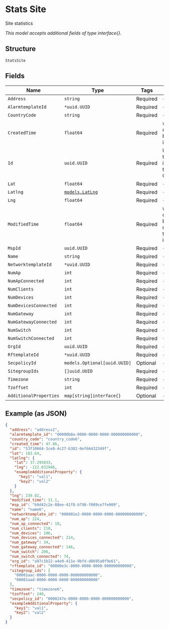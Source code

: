 
# Stats Site

Site statistics

*This model accepts additional fields of type interface{}.*

## Structure

`StatsSite`

## Fields

| Name | Type | Tags | Description |
|  --- | --- | --- | --- |
| `Address` | `string` | Required | - |
| `AlarmtemplateId` | `*uuid.UUID` | Required | - |
| `CountryCode` | `string` | Required | - |
| `CreatedTime` | `float64` | Required | when the object has been created, in epoch |
| `Id` | `uuid.UUID` | Required | Unique ID of the object instance in the Mist Organnization |
| `Lat` | `float64` | Required | - |
| `Latlng` | [`models.LatLng`](../../doc/models/lat-lng.md) | Required | - |
| `Lng` | `float64` | Required | - |
| `ModifiedTime` | `float64` | Required | when the object has been modified for the last time, in epoch |
| `MspId` | `uuid.UUID` | Required | - |
| `Name` | `string` | Required | - |
| `NetworktemplateId` | `*uuid.UUID` | Required | - |
| `NumAp` | `int` | Required | - |
| `NumApConnected` | `int` | Required | - |
| `NumClients` | `int` | Required | - |
| `NumDevices` | `int` | Required | - |
| `NumDevicesConnected` | `int` | Required | - |
| `NumGateway` | `int` | Required | - |
| `NumGatewayConnected` | `int` | Required | - |
| `NumSwitch` | `int` | Required | - |
| `NumSwitchConnected` | `int` | Required | - |
| `OrgId` | `uuid.UUID` | Required | - |
| `RftemplateId` | `*uuid.UUID` | Required | - |
| `SecpolicyId` | `models.Optional[uuid.UUID]` | Optional | - |
| `SitegroupIds` | `[]uuid.UUID` | Required | - |
| `Timezone` | `string` | Required | - |
| `Tzoffset` | `int` | Required | - |
| `AdditionalProperties` | `map[string]interface{}` | Optional | - |

## Example (as JSON)

```json
{
  "address": "address2",
  "alarmtemplate_id": "00000b0a-0000-0000-0000-000000000000",
  "country_code": "country_code6",
  "created_time": 47.86,
  "id": "53f10664-3ce8-4c27-b382-0ef66432349f",
  "lat": 183.64,
  "latlng": {
    "lat": 37.295833,
    "lng": -122.032946,
    "exampleAdditionalProperty": {
      "key1": "val1",
      "key2": "val2"
    }
  },
  "lng": 239.82,
  "modified_time": 31.1,
  "msp_id": "b9d42c2e-88ee-41f8-b798-f009ce7fe909",
  "name": "name6",
  "networktemplate_id": "000001e2-0000-0000-0000-000000000000",
  "num_ap": 224,
  "num_ap_connected": 10,
  "num_clients": 210,
  "num_devices": 186,
  "num_devices_connected": 214,
  "num_gateway": 34,
  "num_gateway_connected": 146,
  "num_switch": 206,
  "num_switch_connected": 74,
  "org_id": "a97c1b22-a4e9-411e-9bfd-d8695a0f9e61",
  "rftemplate_id": "00000e3c-0000-0000-0000-000000000000",
  "sitegroup_ids": [
    "00001aac-0000-0000-0000-000000000000",
    "00001aad-0000-0000-0000-000000000000"
  ],
  "timezone": "timezone6",
  "tzoffset": 240,
  "secpolicy_id": "0000247e-0000-0000-0000-000000000000",
  "exampleAdditionalProperty": {
    "key1": "val1",
    "key2": "val2"
  }
}
```

